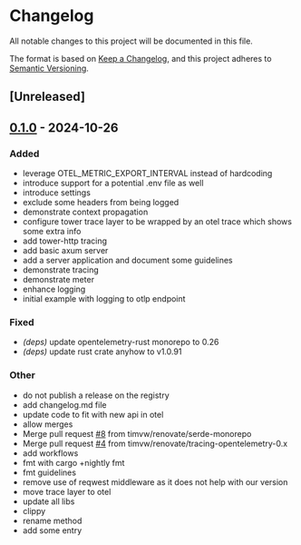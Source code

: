 # Changelog
All notable changes to this project will be documented in this file.

The format is based on [Keep a Changelog](https://keepachangelog.com/en/1.0.0/),
and this project adheres to [Semantic Versioning](https://semver.org/spec/v2.0.0.html).

## [Unreleased]

## [0.1.0](https://github.com/timvw/demo-observe-rs/releases/tag/v0.1.0) - 2024-10-26

### Added

- leverage OTEL_METRIC_EXPORT_INTERVAL instead of hardcoding
- introduce support for a potential .env file as well
- introduce settings
- exclude some headers from being logged
- demonstrate context propagation
- configure tower trace layer to be wrapped by an otel trace which shows some extra info
- add tower-http tracing
- add basic axum server
- add a server application and document some guidelines
- demonstrate tracing
- demonstrate meter
- enhance logging
- initial example with logging to otlp endpoint

### Fixed

- *(deps)* update opentelemetry-rust monorepo to 0.26
- *(deps)* update rust crate anyhow to v1.0.91

### Other

- do not publish a release on the registry
- add changelog.md file
- update code to fit with new api in otel
- allow merges
- Merge pull request [#8](https://github.com/timvw/demo-observe-rs/pull/8) from timvw/renovate/serde-monorepo
- Merge pull request [#4](https://github.com/timvw/demo-observe-rs/pull/4) from timvw/renovate/tracing-opentelemetry-0.x
- add workflows
- fmt with cargo +nightly fmt
- fmt guidelines
- remove use of reqwest middleware as it does not help with our version
- move trace layer to otel
- update all libs
- clippy
- rename method
- add some entry
